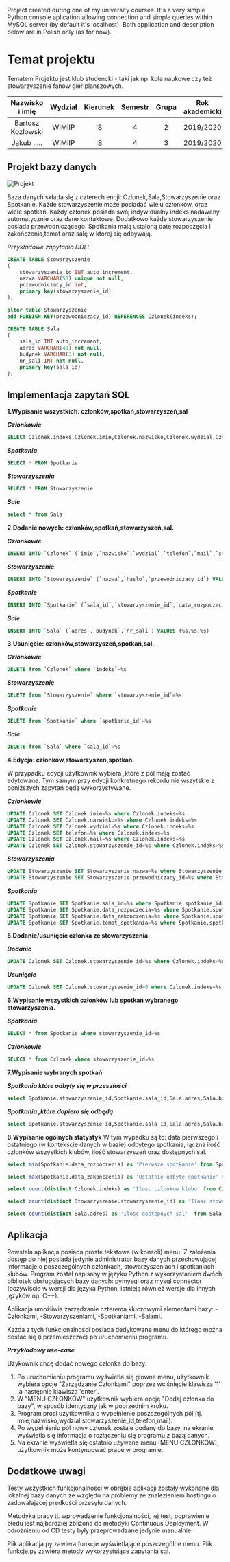 Project created during one of my university courses. It's a very simple Python console aplication allowing connection and simple queries within MySQL server (by default it's localhost). Both application and description below are in Polish only (as for now).
# Temat projektu
Tematem Projektu jest klub studencki - taki jak np. koła naukowe czy też stowarzyszenie fanów gier planszowych.  

| Nazwisko i imię | Wydział | Kierunek | Semestr | Grupa | Rok akademicki |
| :-------------: | :-----: | :------: | :-----: | :---: | :------------: |
| Bartosz Kozłowski        | WIMiIP  | IS       |   4     | 2     | 2019/2020      |
| Jakub .....         | WIMiIP  | IS       |   4     | 3     | 2019/2020      |

## Projekt bazy danych
![Projekt](https://github.com/phajder-databases/db2020-project-klub-studencki/blob/master/src/sql/ProjektDB.svg?raw=true)

Baza danych składa się z czterech encji: Członek,Sala,Stowarzyszenie oraz Spotkanie.
Każde stowarzyszenie może posiadać wielu członków, oraz wiele spotkań. Każdy członek posiada swój indywidualny indeks nadawany automatycznie oraz dane kontaktowe.
Dodatkowo każde stowarzyszenie posiada przewodniczącego. Spotkania mają ustaloną datę rozpoczęcia i zakończenia,temat oraz salę w której się odbywają.

*Przykładowe zapytania DDL:*

```SQL
CREATE TABLE Stowarzyszenie
(    
	stowarzyszenie_id INT auto_increment,
    nazwa VARCHAR(50) unique not null,
    przewodniczacy_id int,
    primary key(stowarzyszenie_id)
);

alter table Stowarzyszenie
add FOREIGN KEY(przewodniczacy_id) REFERENCES Czlonek(indeks);

CREATE TABLE Sala 
(
	sala_id INT auto_increment,
    adres VARCHAR(40) not null,
    budynek VARCHAR(3) not null,
	nr_sali INT not null,
    primary key(sala_id)
);
```

## Implementacja zapytań SQL
**1.Wypisanie wszystkich: członków,spotkań,stowarzyszeń,sal**

_**Członkowie**_

```SQL
SELECT Czlonek.indeks,Czlonek.imie,Czlonek.nazwisko,Czlonek.wydzial,Czlonek.telefon,Czlonek.mail,Stowarzyszenie.nazwa FROM Czlonek left join Stowarzyszenie on Czlonek.stowarzyszenie_id=Stowarzyszenie.stowarzyszenie_id
```
_**Spotkania**_
```SQL
SELECT * FROM Spotkanie
```
_**Stowarzyszenia**_
```SQL
SELECT * FROM Stowarzyszenie
```
_**Sale**_
```SQL
select * from Sala
```

**2.Dodanie nowych: członków,spotkań,stowarzyszeń,sal.**

_**Członkowie**_
```SQL
INSERT INTO `Czlonek` (`imie`,`nazwisko`,`wydzial`,`telefon`,`mail`,`stowarzyszenie_id`) VALUES (%s,%s,%s,%s,%s,%s)
```
_**Stowarzyszenie**_
```SQL
INSERT INTO `Stowarzyszenie` (`nazwa`,`haslo`,`przewodniczacy_id`) VALUES (%s,%s,%s)
```
_**Spotkanie**_
```sql
INSERT INTO `Spotkanie` (`sala_id`,`stowarzyszenie_id`,`data_rozpoczecia`,`data_zakonczenia`,`temat_spotkania`) VALUES (%s,%s,%s,%s,%s)
```
_**Sale**_
``` sql
INSERT INTO `Sala` (`adres`,`budynek`,`nr_sali`) VALUES (%s,%s,%s)
```
**3.Usunięcie: członków,stowarzyszeń,spotkań,sal.**

_**Członkowie**_
``` sql
DELETE from `Czlonek` where `indeks`=%s
```
_**Stowarzyszenie**_
``` sql
DELETE from `Stowarzyszenie` where `stowarzyszenie_id`=%s
```
_**Spotkanie**_
``` sql
DELETE from `Spotkanie` where `spotkanie_id`=%s
```
_**Sale**_
``` sql
DELETE from `Sala` where `sala_id`=%s
```
**4.Edycja: członków,stowarzyszeń,spotkań.**

W przypadku edycji użytkownik wybiera ,które z pól mają zostać edytowane. Tym samym przy edycji konkretnego rekordu nie wszytskie z poniższych zapytań będą wykorzystywane.

_**Członkowie**_
``` sql
UPDATE Czlonek SET Czlonek.imie=%s where Czlonek.indeks=%s
UPDATE Czlonek SET Czlonek.nazwisko=%s where Czlonek.indeks=%s
UPDATE Czlonek SET Czlonek.wydzial=%s where Czlonek.indeks=%s
UPDATE Czlonek SET telefon=%s where Czlonek.indeks=%s
UPDATE Czlonek SET Czlonek.mail=%s where Czlonek.indeks=%s
UPDATE Czlonek SET Czlonek.stowarzyszenie_id=%s where Czlonek.indeks=%s
```
_**Stowarzyszenia**_
``` sql
UPDATE Stowarzyszenie SET Stowarzyszenie.nazwa=%s where Stowarzyszenie.stowarzyszenie_id=%s
UPDATE Stowarzyszenie SET Stowarzyszenie.przewodniczacy_id=%s where Stowarzyszenie.stowarzyszenie_id=%s
```
_**Spotkania**_
``` sql
UPDATE Spotkanie SET Spotkanie.sala_id=%s where Spotkanie.spotkanie_id=%s
UPDATE Spotkanie SET Spotkanie.data_rozpoczecia=%s where Spotkanie.spotkanie_id=%s
UPDATE Spotkanie SET Spotkanie.data_zakonczenia=%s where Spotkanie.spotkanie_id=%s
UPDATE Spotkanie SET Spotkanie.temat_spotkania=%s where Spotkanie.spotkanie_id=%s
```
**5.Dodanie/usunięcie członka ze stowarzyszenia.**

_**Dodanie**_
``` sql
UPDATE Czlonek SET Czlonek.stowarzyszenie_id=%s where Czlonek.indeks=%s
```
_**Usunięcie**_
``` sql
UPDATE Czlonek SET Czlonek.stowarzyszenie_id=0 where Czlonek.indeks=%s
```

**6.Wypisanie wszystkich członków lub spotkań wybranego stowarzyszenia.**

_**Spotkania**_
``` sql
SELECT * from Spotkanie where stowarzyszenie_id=%s
```
_**Członkowie**_
``` sql
SELECT * from Czlonek where stowarzyszenie_id=%s
```

**7.Wypisanie wybranych spotkań**

_**Spotkania które odbyły się w przeszłości**_
```sql
select Spotkanie.stowarzyszenie_id,Spotkanie.sala_id,Sala.adres,Sala.budynek,Sala.nr_sali,Spotkanie.spotkanie_id,Spotkanie.data_rozpoczecia,Spotkanie.data_zakonczenia,Spotkanie.temat_spotkania from Spotkanie inner join Sala on Spotkanie.sala_id=Sala.sala_id where data_zakonczenia<=current_timestamp() order by data_rozpoczecia asc
```
_**Spotkania ,które dopiero się odbędą**_

```sql
select Spotkanie.stowarzyszenie_id,Spotkanie.sala_id,Sala.adres,Sala.budynek,Sala.nr_sali,Spotkanie.spotkanie_id,Spotkanie.data_rozpoczecia,Spotkanie.data_zakonczenia,Spotkanie.temat_spotkania from Spotkanie inner join Sala on Spotkanie.sala_id=Sala.sala_id where data_rozpoczecia>=current_timestamp() order by data_rozpoczecia asc
```

**8.Wypisanie ogólnych statystyk**
W tym wypadku są to: data pierwszego i ostatniego (w kontekście danych w bazie) odbytego spotkania, łączna ilość członków wszystkich klubów, ilość stowarzyszeń oraz dostępnych sal.

```SQL
select min(Spotkanie.data_rozpoczecia) as 'Pierwsze spotkanie' from Spotkanie

select max(Spotkanie.data_zakonczenia) as 'Ostatnie odbyte spotkanie' from Spotkanie where(Spotkanie.data_zakonczenia<=current_timestamp())

select count(distinct Czlonek.indeks) as 'Ilosc czlonkow klubu' from Czlonek;

select count(distinct Stowarzyszenie.stowarzyszenie_id) as 'Ilosc stowarzyszen' from Stowarzyszenie;

select count(distinct Sala.adres) as 'Ilosc dostepnych sal'  from Sala;

```

## Aplikacja
Powstała aplikacja posiada proste tekstowe (w konsoli) menu. Z założenia dostęp do niej posiada jedynie administrator bazy danych przechowującej informacje o poszczególnych członkach, stowarzyszeniach i spotkaniach klubów. Program został napisany w języku Python z wykorzystaniem dwóch bibliotek obsługujących bazy danych: pymysql oraz mysql connector (oczywiście w wersji dla języka Python, istnieją również wersje dla innych języków np. C++).

Aplikacja umożliwia zarządzanie czterema kluczowymi elementami bazy:
-Członkami,
-Stowarzyszeniami,
-Spotkaniami,
-Salami.

Każda z tych funkcjonalności posiada dedykowane menu do którego można dostać się (i przemieszczać) po uruchomieniu programu.

_**Przykładowy use-case**_

Użykownik chcę dodać nowego członka do bazy.

1. Po uruchomieniu programu wyświetla się głowne menu, użytkownik wybiera opcje "Zarządzanie Członkami" poprzez wciśnięcie klawisza '1' ,a następnie klawisza 'enter'.
2. W "MENU CZŁONKÓW" użytkownik wybiera opcję "Dodaj członka do bazy", w sposób identyczny jak w poprzednim kroku.
3. Program prosi użytkownika o wypełnienie poszczególnych pól (tj. imie,nazwisko,wydzial,stowarzyszenie_id,telefon,mail).
4. Po wypełnieniu pól nowy członek zostaje dodany do bazy, na ekranie wyświetla się informacja o rozłączeniu się programu z bazą danych. 
5. Na ekranie wyświetla się ostatnio używane menu (MENU CZŁONKÓW), użytkownik może kontynuować pracę w programie.

## Dodatkowe uwagi
Testy wszystkich funkcjonalności w obrębie aplikacji zostały wykonane dla lokalnej bazy danych ze względu na problemy ze znalezieniem hostingu o zadowalającej prędkości przesyłu danych.

Metodyka pracy tj. wprowadzenie funkcjonalności, jej test, poprawienie błedu jest najbardziej zbliżona do metodyki Continuous Deployment. W odrożnieniu od CD testy były przeprowadzane jedynie manualnie.

Plik aplikacja.py zawiera funkcje wyświetlające poszczególne menu. 
Plik funkcje.py zawiera metody wykorzystujące zapytania sql.
